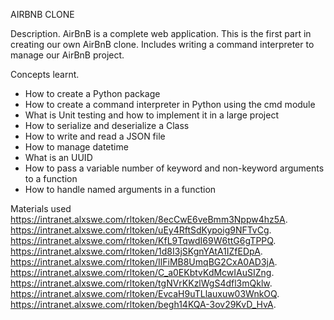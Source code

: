 AIRBNB CLONE

Description.
AirBnB is a complete web application.
This is the first part in creating our own AirBnB clone.
Includes writing a command interpreter to manage our AirBnB project.

Concepts learnt.
- How to create a Python package
- How to create a command interpreter in Python using the cmd module
- What is Unit testing and how to implement it in a large project
- How to serialize and deserialize a Class
- How to write and read a JSON file
- How to manage datetime
- What is an UUID
- How to pass a variable number of keyword and non-keyword arguments to a function
- How to handle named arguments in a function

Materials used
https://intranet.alxswe.com/rltoken/8ecCwE6veBmm3Nppw4hz5A.
https://intranet.alxswe.com/rltoken/uEy4RftSdKypoig9NFTvCg.
https://intranet.alxswe.com/rltoken/KfL9TqwdI69W6ttG6gTPPQ.
https://intranet.alxswe.com/rltoken/1d8I3jSKgnYAtA1IZfEDpA.
https://intranet.alxswe.com/rltoken/IlFiMB8UmqBG2CxA0AD3jA.
https://intranet.alxswe.com/rltoken/C_a0EKbtvKdMcwIAuSIZng.
https://intranet.alxswe.com/rltoken/tgNVrKKzlWgS4dfl3mQklw.
https://intranet.alxswe.com/rltoken/EvcaH9uTLlauxuw03WnkOQ.
https://intranet.alxswe.com/rltoken/begh14KQA-3ov29KvD_HvA.

